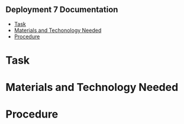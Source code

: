 ## Deployment 7 Documentation

* [Task](#Task)
* [Materials and Techonology Needed](#MaterialsandTechnologyNeeded)
* [Procedure](#Procedure)

# Task

# Materials and Technology Needed

# Procedure
